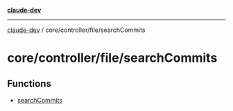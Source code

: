 [**claude-dev**](../../../../README.md)

***

[claude-dev](../../../../README.md) / core/controller/file/searchCommits

# core/controller/file/searchCommits

## Functions

- [searchCommits](functions/searchCommits.md)
